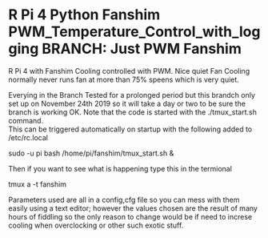 # R Pi 4 Python Fanshim PWM_Temperature_Control_with_logging  BRANCH: Just PWM Fanshim

R Pi 4 with Fanshim Cooling controlled with PWM.  Nice quiet Fan Cooling normally never runs fan at more than 75% speens which is very quiet.

Everying in the Branch Tested for a prolonged period but this brandch only set up on November 24th 2019 so it will take a day or two to be sure the branch is working OK.
Note that the code is started with the ./tmux_start.sh command.   
This can be triggered automatically on startup with the following added to  /etc/rc.local

sudo -u pi bash /home/pi/fanshim/tmux_start.sh &

Then if you want to see what is happening type this in the termional

tmux a -t fanshim

Parameters used are all in a config,cfg file so you can mess with them easily using a text editor; however the values chosen are the result of many hours of fiddling so the only reason to change would be if need to increse cooling when overclocking or other such exotic stuff.
